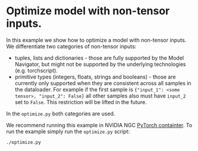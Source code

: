 <!--
Copyright (c) 2021-2023, NVIDIA CORPORATION. All rights reserved.

Licensed under the Apache License, Version 2.0 (the "License");
you may not use this file except in compliance with the License.
You may obtain a copy of the License at

    http://www.apache.org/licenses/LICENSE-2.0

Unless required by applicable law or agreed to in writing, software
distributed under the License is distributed on an "AS IS" BASIS,
WITHOUT WARRANTIES OR CONDITIONS OF ANY KIND, either express or implied.
See the License for the specific language governing permissions and
limitations under the License.
-->

# Optimize model with non-tensor inputs.

In this example we show how to optimize a model with non-tensor inputs. We differentiate two categories of non-tensor inputs:

- tuples, lists and dictionaries - those are fully supported by the Model Navigator, but might not be supported by the underlying technologies (e.g. torchscript).
- primitive types (integers, floats, strings and booleans) - those are currently only supported when they are consistent across all samples in the dataloader. For example if the first sample is `{"input_1": <some tensor>, "input_2": False}` all other samples also must have `input_2` set to `False`. This restriction will be lifted in the future.

In the `optimize.py` both categories are used.

We recommend running this example in NVIDIA NGC [PyTorch containter](https://catalog.ngc.nvidia.com/orgs/nvidia/containers/pytorch). To run the example simply run the `optimize.py` script:

```bash
./optimize.py
```